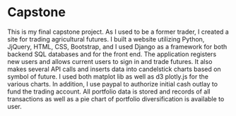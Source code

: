 # Capstone

This is my final capstone project.  As I used to be a former trader, I created a site for trading agricultural futures. I built a website  utilizing Python, JjQuery, HTML, CSS, Bootstrap, and I used Django as a  framework for both backend SQL databases and for the front end. The application registers new users and allows current users to sign in and trade futures. It also makes several API calls and inserts data into candelstick charts based on symbol of future. I used both matplot lib as well as d3 plotly.js for the various charts. In addition, I use paypal to authorize initial cash outlay to fund the trading account.  All portfolio data is stored and records of all transactions as well as a pie chart of portfolio diversification is available to user.
